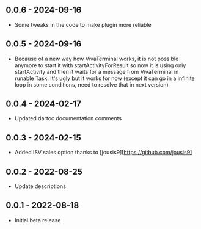 ## 0.0.6 - 2024-09-16
- Some tweaks in the code to make plugin more reliable
 
## 0.0.5 - 2024-09-16
- Because of a new way how VivaTerminal works, it is not possible anymore to start it with startActivityForResult
  so now it is using only startActivity and then it waits for a message from VivaTerminal in runable Task.
  It's ugly but it works for now (except it can go in a infinite loop in some conditions, need to resolve that in next version)

## 0.0.4 - 2024-02-17

- Updated dartoc documentation comments

## 0.0.3 - 2024-02-15

- Added ISV sales option thanks to [jousis9][https://github.com/jousis9]

## 0.0.2 - 2022-08-25

- Update descriptions

## 0.0.1 - 2022-08-18

- Initial beta release
